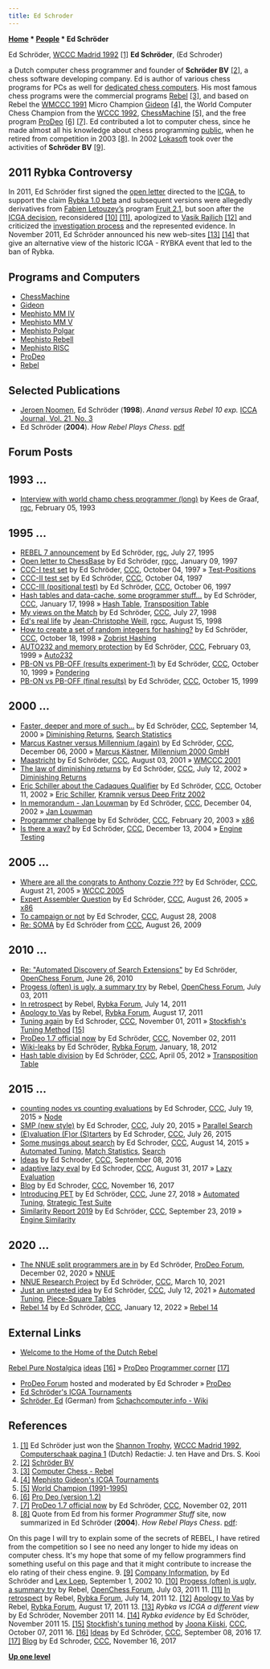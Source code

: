 ```yaml
---
title: Ed Schroder
---
```

**[Home](Home "Home") * [People](People "People") * Ed Schröder**

[](http://www.rebel.nl/whoiswho.htm) Ed Schröder, [WCCC Madrid 1992](WCCC_1992 "WCCC 1992") <a id="cite-note-1" href="#cite-ref-1">[1]</a>
**Ed Schröder**, (Ed Schroder)

a Dutch computer chess programmer and founder of **Schröder BV** <a id="cite-note-2" href="#cite-ref-2">[2]</a>, a chess software developing company. Ed is author of various chess programs for PCs as well for [dedicated chess computers](Dedicated_Chess_Computers "Dedicated Chess Computers"). His most famous chess programs were the commercial programs [Rebel](Rebel "Rebel") <a id="cite-note-3" href="#cite-ref-3">[3]</a>, and based on Rebel the [WMCCC 1991](WMCCC_1991 "WMCCC 1991") Micro Champion [Gideon](Gideon "Gideon") <a id="cite-note-4" href="#cite-ref-4">[4]</a>, the World Computer Chess Champion from the [WCCC 1992](WCCC_1992 "WCCC 1992"), [ChessMachine](ChessMachine "ChessMachine") <a id="cite-note-5" href="#cite-ref-5">[5]</a>, and the free program [ProDeo](ProDeo "ProDeo") <a id="cite-note-6" href="#cite-ref-6">[6]</a> <a id="cite-note-7" href="#cite-ref-7">[7]</a>. Ed contributed a lot to computer chess, since he made almost all his knowledge about chess programming [public](Recommended_Reading "Recommended Reading"), when he retired from competition in 2003 <a id="cite-note-8" href="#cite-ref-8">[8]</a>. In 2002 [Lokasoft](Lokasoft "Lokasoft") took over the activities of **Schröder BV** <a id="cite-note-9" href="#cite-ref-9">[9]</a>.

## 2011 Rybka Controversy

In 2011, Ed Schröder first signed the [open letter](Open_letter_to_the_ICGA_about_the_Rybka-Fruit_issue "Open letter to the ICGA about the Rybka-Fruit issue") directed to the [ICGA](ICGA "ICGA"), to support the claim [Rybka 1.0 beta](Rybka "Rybka") and subsequent versions were allegedly derivatives from [Fabien Letouzey’s](Fabien_Letouzey "Fabien Letouzey") program [Fruit 2.1](Fruit "Fruit"), but soon after the [ICGA decision](Rybka_Controversy#RybkaDecision "Rybka Controversy"), reconsidered <a id="cite-note-10" href="#cite-ref-10">[10]</a> <a id="cite-note-11" href="#cite-ref-11">[11]</a>, apologized to [Vasik Rajlich](Vasik_Rajlich "Vasik Rajlich") <a id="cite-note-12" href="#cite-ref-12">[12]</a> and criticized the [investigation process](ICGA_Investigations "ICGA Investigations") and the represented evidence. In November 2011, Ed Schröder announced his new web-sites <a id="cite-note-13" href="#cite-ref-13">[13]</a> <a id="cite-note-14" href="#cite-ref-14">[14]</a> that give an alternative view of the historic ICGA - RYBKA event that led to the ban of Rybka.

## Programs and Computers

- [ChessMachine](ChessMachine "ChessMachine")
- [Gideon](Gideon "Gideon")
- [Mephisto MM IV](Mephisto_MM_IV "Mephisto MM IV")
- [Mephisto MM V](Mephisto_MM_V "Mephisto MM V")
- [Mephisto Polgar](Mephisto_Polgar "Mephisto Polgar")
- [Mephisto Rebell](Mephisto_Rebell "Mephisto Rebell")
- [Mephisto RISC](Mephisto_RISC "Mephisto RISC")
- [ProDeo](ProDeo "ProDeo")
- [Rebel](Rebel "Rebel")

## Selected Publications

- [Jeroen Noomen](Jeroen_Noomen "Jeroen Noomen"), Ed Schröder (**1998**). *Anand versus Rebel 10 exp.* [ICCA Journal, Vol. 21, No. 3](ICGA_Journal#21_3 "ICGA Journal")
- Ed Schröder (**2004**). *How Rebel Plays Chess*. [pdf](https://silo.tips/download/how-rebel-plays-chess-1)

## Forum Posts

## 1993 ...

- [Interview with world champ chess programmer (long)](https://groups.google.com/d/msg/rec.games.chess/B0kdQBurQII/znCLMkBHjF4J) by Kees de Graaf, [rgc](Computer_Chess_Forums "Computer Chess Forums"), February 05, 1993

## 1995 ...

- [REBEL 7 announcement](https://groups.google.com/d/msg/rec.games.chess/drr9JHQKHrA/hkz9kAAqvWIJ) by Ed Schröder, [rgc](Computer_Chess_Forums "Computer Chess Forums"), July 27, 1995
- [Open letter to ChessBase](https://groups.google.com/d/msg/rec.games.chess.computer/baCTtjjm0cs/m22XLVBDfGUJ) by Ed Schröder, [rgcc](Computer_Chess_Forums "Computer Chess Forums"), January 09, 1997
- [CCC-I test set](https://www.stmintz.com/ccc/index.php?id=10361) by Ed Schröder, [CCC](CCC "CCC"), October 04, 1997 » [Test-Positions](Test-Positions "Test-Positions")
- [CCC-II test set](https://www.stmintz.com/ccc/index.php?id=10362) by Ed Schröder, [CCC](CCC "CCC"), October 04, 1997
- [CCC-III (positional test)](https://www.stmintz.com/ccc/index.php?id=10391) by Ed Schröder, [CCC](CCC "CCC"), October 06, 1997
- [Hash tables and data-cache, some programmer stuff...](https://www.stmintz.com/ccc/index.php?id=14226) by Ed Schröder, [CCC](CCC "CCC"), January 17, 1998 » [Hash Table](Hash_Table "Hash Table"), [Transposition Table](Transposition_Table "Transposition Table")
- [My views on the Match](https://www.stmintz.com/ccc/index.php?id=23055) by Ed Schröder, [CCC](CCC "CCC"), July 27, 1998
- [Ed's real life](https://groups.google.com/d/msg/rec.games.chess.computer/T0KphUfUTi8/R0ibWxvqMu0J) by [Jean-Christophe Weill](Jean-Christophe_Weill "Jean-Christophe Weill"), [rgcc](Computer_Chess_Forums "Computer Chess Forums"), August 15, 1998
- [How to create a set of random integers for hashing?](https://www.stmintz.com/ccc/index.php?id=29817) by Ed Schröder, [CCC](CCC "CCC"), October 18, 1998 » [Zobrist Hashing](Zobrist_Hashing "Zobrist Hashing")
- [AUTO232 and memory protection](https://www.stmintz.com/ccc/index.php?id=42019) by Ed Schröder, [CCC](CCC "CCC"), February 03, 1999 » [Auto232](Auto232 "Auto232")
- [PB-ON vs PB-OFF (results experiment-1)](https://www.stmintz.com/ccc/index.php?id=72537) by Ed Schröder, [CCC](CCC "CCC"), October 10, 1999 » [Pondering](Pondering "Pondering")
- [PB-ON vs PB-OFF (final results)](https://www.stmintz.com/ccc/index.php?id=73408) by Ed Schröder, [CCC](CCC "CCC"), October 15, 1999

## 2000 ...

- [Faster, deeper and more of such...](https://www.stmintz.com/ccc/index.php?id=129504) by Ed Schröder, [CCC](CCC "CCC"), September 14, 2000 » [Diminishing Returns](Depth#DiminishingReturns "Depth"), [Search Statistics](Search_Statistics "Search Statistics")
- [Marcus Kastner versus Millennium (again)](https://www.stmintz.com/ccc/index.php?id=143151) by Ed Schröder, [CCC](CCC "CCC"), December 06, 2000 » [Marcus Kästner](Marcus_K%C3%A4stner "Marcus Kästner"), [Millennium 2000 GmbH](Millennium_2000_GmbH "Millennium 2000 GmbH")
- [Maastricht](https://www.stmintz.com/ccc/index.php?id=182383) by Ed Schröder, [CCC](CCC "CCC"), August 03, 2001 » [WMCCC 2001](WMCCC_2001 "WMCCC 2001")
- [The law of diminishing returns](https://www.stmintz.com/ccc/index.php?id=240056) by Ed Schröder, [CCC](CCC "CCC"), July 12, 2002 » [Diminishing Returns](Depth#DiminishingReturns "Depth")
- [Eric Schiller about the Cadaques Qualifier](https://www.stmintz.com/ccc/index.php?id=258559) by Ed Schröder, [CCC](CCC "CCC"), October 11, 2002 » [Eric Schiller](Eric_Schiller "Eric Schiller"), [Kramnik versus Deep Fritz 2002](Kramnik_versus_Deep_Fritz_2002 "Kramnik versus Deep Fritz 2002")
- [In memorandum - Jan Louwman](https://www.stmintz.com/ccc/index.php?id=268861) by Ed Schröder, [CCC](CCC "CCC"), December 04, 2002 » [Jan Louwman](Jan_Louwman "Jan Louwman")
- [Programmer challenge](https://www.stmintz.com/ccc/index.php?id=285555) by Ed Schröder, [CCC](CCC "CCC"), February 20, 2003 » [x86](X86 "X86")
- [Is there a way?](https://www.stmintz.com/ccc/index.php?id=400589) by Ed Schröder, [CCC](CCC "CCC"), December 13, 2004 » [Engine Testing](Engine_Testing "Engine Testing")

## 2005 ...

- [Where are all the congrats to Anthony Cozzie ???](https://www.stmintz.com/ccc/index.php?id=443750) by Ed Schröder, [CCC](CCC "CCC"), August 21, 2005 » [WCCC 2005](WCCC_2005 "WCCC 2005")
- [Expert Assembler Question](https://www.stmintz.com/ccc/index.php?id=445557) by Ed Schröder, [CCC](CCC "CCC"), August 26, 2005 » [x86](X86 "X86")
- [To campaign or not](http://www.talkchess.com/forum/viewtopic.php?t=23341) by Ed Schroder, [CCC](CCC "CCC"), August 28, 2008
- [Re: SOMA](http://www.talkchess.com/forum/viewtopic.php?topic_view=threads&p=288321&t=28775) by Ed Schröder from [CCC](CCC "CCC"), August 26, 2009

## 2010 ...

- [Re: "Automated Discovery of Search Extensions"](http://www.open-chess.org/viewtopic.php?f=5&t=248#p2538) by Ed Schröder, [OpenChess Forum](Computer_Chess_Forums "Computer Chess Forums"), June 26, 2010
- [Progess (often) is ugly, a summary try](http://www.open-chess.org/viewtopic.php?f=3&t=1471) by Rebel, [OpenChess Forum](Computer_Chess_Forums "Computer Chess Forums"), July 03, 2011
- [In retrospect](http://rybkaforum.net/cgi-bin/rybkaforum/topic_show.pl?tid=22421) by Rebel, [Rybka Forum](Computer_Chess_Forums "Computer Chess Forums"), July 14, 2011
- [Apology to Vas](http://rybkaforum.net/cgi-bin/rybkaforum/topic_show.pl?tid=22679) by Rebel, [Rybka Forum](Computer_Chess_Forums "Computer Chess Forums"), August 17, 2011
- [Tuning again](http://www.talkchess.com/forum/viewtopic.php?t=40964) by Ed Schroder, [CCC](CCC "CCC"), November 01, 2011 » [Stockfish's Tuning Method](Stockfish%27s_Tuning_Method "Stockfish's Tuning Method") <a id="cite-note-15" href="#cite-ref-15">[15]</a>
- [ProDeo 1.7 official now](http://www.talkchess.com/forum/viewtopic.php?t=40978) by Ed Schröder, [CCC](CCC "CCC"), November 02, 2011
- [Wiki-leaks](http://rybkaforum.net/cgi-bin/rybkaforum/topic_show.pl?tid=24065) by Ed Schröder, [Rybka Forum](Computer_Chess_Forums "Computer Chess Forums"), January, 18, 2012
- [Hash table division](http://www.talkchess.com/forum/viewtopic.php?t=43172) by Ed Schröder, [CCC](CCC "CCC"), April 05, 2012 » [Transposition Table](Transposition_Table "Transposition Table")

## 2015 ...

- [counting nodes vs counting evaluations](http://www.talkchess.com/forum/viewtopic.php?t=57033) by Ed Schroder, [CCC](CCC "CCC"), July 19, 2015 » [Node](Node "Node")
- [SMP (new style)](http://www.talkchess.com/forum/viewtopic.php?t=57039) by Ed Schroder, [CCC](CCC "CCC"), July 20, 2015 » [Parallel Search](Parallel_Search "Parallel Search")
- [(E)valuation (F)or (S)tarters](http://www.talkchess.com/forum/viewtopic.php?t=57087) by Ed Schroder, [CCC](CCC "CCC"), July 26, 2015
- [Some musings about search](http://www.talkchess.com/forum/viewtopic.php?t=57270) by Ed Schroder, [CCC](CCC "CCC"), August 14, 2015 » [Automated Tuning](Automated_Tuning "Automated Tuning"), [Match Statistics](Match_Statistics "Match Statistics"), [Search](Search "Search")
- [Ideas](http://www.talkchess.com/forum/viewtopic.php?t=61366) by Ed Schroder, [CCC](CCC "CCC"), September 08, 2016
- [adaptive lazy eval](http://www.talkchess.com/forum/viewtopic.php?t=65047) by Ed Schroder, [CCC](CCC "CCC"), August 31, 2017 » [Lazy Evaluation](Lazy_Evaluation "Lazy Evaluation")
- [Blog](http://www.talkchess.com/forum/viewtopic.php?t=65741) by Ed Schroder, [CCC](CCC "CCC"), November 16, 2017
- [Introducing PET](http://www.talkchess.com/forum3/viewtopic.php?f=2&t=67831) by Ed Schröder, [CCC](CCC "CCC"), June 27, 2018 » [Automated Tuning](Automated_Tuning "Automated Tuning"), [Strategic Test Suite](Strategic_Test_Suite "Strategic Test Suite")
- [Similarity Report 2019](http://www.talkchess.com/forum3/viewtopic.php?f=2&t=71892) by Ed Schröder, [CCC](CCC "CCC"), September 23, 2019 » [Engine Similarity](Engine_Similarity "Engine Similarity")

## 2020 ...

- [The NNUE split programmers are in](https://prodeo.actieforum.com/t104-the-nnue-split-programmers-are-in) by Ed Schröder, [ProDeo Forum](Computer_Chess_Forums "Computer Chess Forums"), December 02, 2020 » [NNUE](NNUE "NNUE")
- [NNUE Research Project](http://www.talkchess.com/forum3/viewtopic.php?f=2&t=76833) by Ed Schröder, [CCC](CCC "CCC"), March 10, 2021
- [Just an untested idea](http://www.talkchess.com/forum3/viewtopic.php?f=7&t=77715) by Ed Schröder, [CCC](CCC "CCC"), July 12, 2021 » [Automated Tuning](Automated_Tuning "Automated Tuning"), [Piece-Square Tables](Piece-Square_Tables "Piece-Square Tables")
- [Rebel 14](https://www.talkchess.com/forum3/viewtopic.php?f=2&t=79107) by Ed Schröder, [CCC](CCC "CCC"), January 12, 2022 » [Rebel 14](Rebel#14 "Rebel")

## External Links

- [Welcome to the Home of the Dutch Rebel](http://rebel13.nl/rebel13/rebel%2013.html)

[Rebel Pure Nostalgica](http://rebel13.nl/index.html)
[ideas](http://rebel13.nl/prodeo/ideas.html) <a id="cite-note-16" href="#cite-ref-16">[16]</a> » [ProDeo](ProDeo "ProDeo")
[Programmer corner](http://rebel13.nl/rebel13/ideas.html) <a id="cite-note-17" href="#cite-ref-17">[17]</a>

- [ProDeo Forum](https://prodeo.actieforum.com/) hosted and moderated by Ed Schroder » [ProDeo](ProDeo "ProDeo")
- [Ed Schröder's ICGA Tournaments](https://www.game-ai-forum.org/icga-tournaments/person.php?id=59)
- [Schröder, Ed](http://www.schach-computer.info/wiki/index.php/Schr%C3%B6der,_Ed) (German) from [Schachcomputer.info - Wiki](http://www.schach-computer.info/wiki/index.php/Hauptseite_En)

## References

1. <a id="cite-ref-1" href="#cite-note-1">[1]</a> Ed Schröder just won the [Shannon Trophy](Shannon_Trophy "Shannon Trophy"), [WCCC Madrid 1992](WCCC_1992 "WCCC 1992"), [Computerschaak pagina 1](http://www.csvnsupplementsite.nl/CSVNPAGINA1.html) (Dutch) Redactie: J. ten Have and Drs. S. Kooi
1. <a id="cite-ref-2" href="#cite-note-2">[2]</a> [Schröder BV](http://www.rebel.nl/)
1. <a id="cite-ref-3" href="#cite-note-3">[3]</a> [Computer Chess - Rebel](http://members.home.nl/matador/chess.htm)
1. <a id="cite-ref-4" href="#cite-note-4">[4]</a> [Mephisto Gideon's ICGA Tournaments](https://www.game-ai-forum.org/icga-tournaments/program.php?id=222)
1. <a id="cite-ref-5" href="#cite-note-5">[5]</a> [World Champion (1991-1995)](http://members.home.nl/matador/chess_2.htm)
1. <a id="cite-ref-6" href="#cite-note-6">[6]</a> [Pro Deo (version 1.2)](http://members.home.nl/matador/prodeo.htm)
1. <a id="cite-ref-7" href="#cite-note-7">[7]</a> [ProDeo 1.7 official now](http://www.talkchess.com/forum/viewtopic.php?t=40978) by Ed Schröder, [CCC](CCC "CCC"), November 02, 2011
1. <a id="cite-ref-8" href="#cite-note-8">[8]</a> Quote from Ed from his former *Programmer Stuff* site, now summarized in Ed Schröder (**2004**). *How Rebel Plays Chess*. [pdf](https://silo.tips/download/how-rebel-plays-chess-1):

On this page I will try to explain some of the secrets of REBEL, I have retired from the competition so I see no need any longer to hide my ideas on computer chess. It's my hope that some of my fellow programmers find something useful on this page and that it might contribute to increase the elo rating of their chess engine.
9\. <a id="cite-ref-9" href="#cite-note-9">[9]</a> [Company Information](http://www.rebel.nl/lokasoft.htm), by Ed Schröder and [Lex Loep](Lex_Loep "Lex Loep"), September 1, 2002
10\. <a id="cite-ref-10" href="#cite-note-10">[10]</a> [Progess (often) is ugly, a summary try](http://www.open-chess.org/viewtopic.php?f=3&t=1471) by Rebel, [OpenChess Forum](Computer_Chess_Forums "Computer Chess Forums"), July 03, 2011
11\. <a id="cite-ref-11" href="#cite-note-11">[11]</a> [In retrospect](http://rybkaforum.net/cgi-bin/rybkaforum/topic_show.pl?tid=22421) by Rebel, [Rybka Forum](Computer_Chess_Forums "Computer Chess Forums"), July 14, 2011
12\. <a id="cite-ref-12" href="#cite-note-12">[12]</a> [Apology to Vas](http://rybkaforum.net/cgi-bin/rybkaforum/topic_show.pl?tid=22679) by Rebel, [Rybka Forum](Computer_Chess_Forums "Computer Chess Forums"), August 17, 2011
13\. <a id="cite-ref-13" href="#cite-note-13">[13]</a> *Rybka vs ICGA a different view* by Ed Schröder, November 2011
14\. <a id="cite-ref-14" href="#cite-note-14">[14]</a> *Rybka evidence* by Ed Schröder, November 2011
15\. <a id="cite-ref-15" href="#cite-note-15">[15]</a> [Stockfish's tuning method](http://www.talkchess.com/forum/viewtopic.php?t=40662) by [Joona Kiiski](Joona_Kiiski "Joona Kiiski"), [CCC](CCC "CCC"), October 07, 2011
16\. <a id="cite-ref-16" href="#cite-note-16">[16]</a> [Ideas](http://www.talkchess.com/forum/viewtopic.php?t=61366) by Ed Schröder, [CCC](CCC "CCC"), September 08, 2016
17\. <a id="cite-ref-17" href="#cite-note-17">[17]</a> [Blog](http://www.talkchess.com/forum/viewtopic.php?t=65741) by Ed Schroder, [CCC](CCC "CCC"), November 16, 2017

**[Up one level](People "People")**


